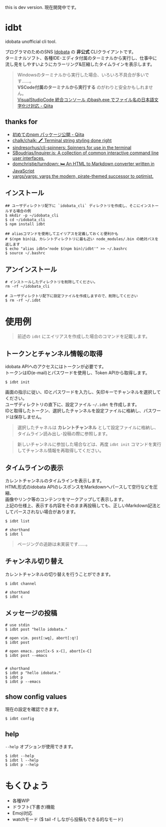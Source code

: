 this is dev version.
現在開発中です。


# idbt

idobata unofficial cli tool.

プログラマのためのSNS [Idobata](https://idobata.io/ja/home) の **非公式** CLIクライアントです。   
ターミナルソフト、各種IDE･エディタ付属のターミナルから実行し、仕事中に流し見をしやすいようにカラーリング&圧縮したタイムラインを表示します。

> Windowsのターミナルから実行した場合、いろいろ不具合が多いです……。   
> **VSCode付属のターミナルから実行する** のがわりと安全かもしれません。  
> [VisualStudioCode 統合コンソール のbash.exe でファイル名の日本語文字化け対応 - Qiita](https://qiita.com/0xmks/items/a3bb731cabfa61b18578)

## thanks for

* [初めてのnpm パッケージ公開 - Qiita](https://qiita.com/TsutomuNakamura/items/f943e0490d509f128ae2)
* [chalk/chalk: 🖍 Terminal string styling done right](https://github.com/chalk/chalk)
* [sindresorhus/cli-spinners: Spinners for use in the terminal](https://github.com/sindresorhus/cli-spinners)
* [SBoudrias/Inquirer.js: A collection of common interactive command line user interfaces.](https://github.com/SBoudrias/Inquirer.js)
* [domchristie/turndown: 🛏 An HTML to Markdown converter written in JavaScript](https://github.com/domchristie/turndown)
* [yargs/yargs: yargs the modern, pirate-themed successor to optimist.](https://github.com/yargs/yargs)


## インストール

```
## ユーザディレクトリ配下に `idobata_cli` ディレクトリを作成し、そこにインストールする場合の例
$ mkdir -p ~/idobata_cli
$ cd ~/idobata_cli
$ npm install idbt

## aliasコマンドを使用してエイリアスを定義しておくと便利かも
# $(npm bin)は、カレントディレクトリに最も近い node_modules/.bin の絶対パスを返します
$ echo "alias idbt='node $(npm bin)/idbt'" >> ~/.bashrc
$ source ~/.bashrc
```

## アンインストール

```
# インストールしたディレクトリを削除してください。
rm -rf ~/idobata_cli

# ユーザディレクトリ配下に設定ファイルを作成しますので、削除してください
$ rm -rf ~/.idbt
```

# 使用例

> 前述の `idbt` にエイリアスを作成した場合のコマンドを記載します。

## トークンとチャンネル情報の取得

idobata APIへのアクセスにはトークンが必要です。   
トークンはID(e-mail)とパスワードを使用し、Token APIから取得します。

```
$ idbt init
```

画面の指示に従い、IDとパスワードを入力し、矢印キーでチャンネルを選択してください。   
ユーザディレクトリの直下に、設定ファイル `~/.idbt` を作成します。   
IDと取得したトークン、選択したチャンネルを設定ファイルに格納し、パスワードは保存しません。

> 選択したチャネルは **カレントチャンネル** として設定ファイルに格納し、タイムライン読み出し･投稿の際に参照します。

> 新しいチャンネルに参加した場合などは、再度 `idbt init` コマンドを実行してチャンネル情報を再取得してください。

## タイムラインの表示

カレントチャンネルのタイムラインを表示します。   
HTML形式のidobata APIのレスポンスをMarkdownへパースして空行などを圧縮、   
画像やリンク等のコンテンツをマークアップして表示します。   
上記の仕様上、表示する内容をそのまま再投稿しても、正しいMarkdown記法としてパースされない場合があります。

```
$ idbt list 

# shorthand
$ idbt l
```

> ページングの追跡は未実装です……。

## チャンネル切り替え

カレントチャンネルの切り替えを行うことができます。

```
$ idbt channel

# shorthand
$ idbt c
```

## メッセージの投稿

```
# use stdin
$ idbt post "hello idobata."

# open vim. post[:wq], abort[:q!] 
$ idbt post 

# open emacs. post[x-S x-C], abort[x-C]
$ idbt post --emacs


# shorthand
$ idbt p "hello idobata."
$ idbt p 
$ idbt p --emacs
```

## show config values

現在の設定を確認できます。   

```
$ idbt config
```

## help

`--help` オプションが使用できます。

```
$ idbt --help
$ idbt l --help 
$ idbt p --help 
```

# もくひょう

* 各種WIP
* ドラフト(下書き)機能
* Emoji対応
* watchモード ($ tail -f しながら投稿もできる的なモード)